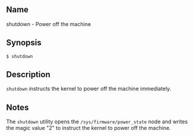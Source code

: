 ## Name

shutdown - Power off the machine

## Synopsis

```**sh
$ shutdown
```

## Description

`shutdown` instructs the kernel to power off the machine immediately.

## Notes

The `shutdown` utility opens the `/sys/firmware/power_state` node and writes the magic value "2"
to instruct the kernel to power off the machine.
